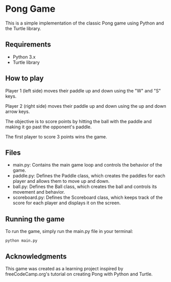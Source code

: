 <!DOCTYPE html>
<html lang="en">
  <head>
    <meta charset="UTF-8">
    <title>Pong Game</title>
  </head>
  <body>
    <h1>Pong Game</h1>
    <p>This is a simple implementation of the classic Pong game using Python and the Turtle library.</p>
    <h2>Requirements</h2>
    <ul>
      <li>Python 3.x</li>
      <li>Turtle library</li>
    </ul>
    <h2>How to play</h2>
    <p>Player 1 (left side) moves their paddle up and down using the "W" and "S" keys.</p>
    <p>Player 2 (right side) moves their paddle up and down using the up and down arrow keys.</p>
    <p>The objective is to score points by hitting the ball with the paddle and making it go past the opponent's paddle.</p>
    <p>The first player to score 3 points wins the game.</p>
    <h2>Files</h2>
    <ul>
      <li>main.py: Contains the main game loop and controls the behavior of the game.</li>
      <li>paddle.py: Defines the Paddle class, which creates the paddles for each player and allows them to move up and down.</li>
      <li>ball.py: Defines the Ball class, which creates the ball and controls its movement and behavior.</li>
      <li>scoreboard.py: Defines the Scoreboard class, which keeps track of the score for each player and displays it on the screen.</li>
    </ul>
    <h2>Running the game</h2>
    <p>To run the game, simply run the main.py file in your terminal:</p>
    <pre><code>python main.py</code></pre>
    <h2>Acknowledgments</h2>
    <p>This game was created as a learning project inspired by freeCodeCamp.org's tutorial on creating Pong with Python and Turtle.</p>
  </body>
</html>
